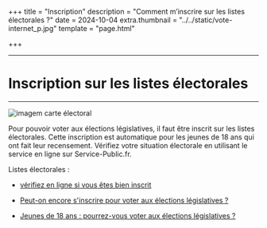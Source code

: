 +++
title = "Inscription"
description = "Comment m’inscrire sur les listes électorales ?"
date = 2024-10-04
extra.thumbnail = "../../static/vote-internet_p.jpg"
template = "page.html"


+++

---

# Inscription sur les listes électorales

---

![imagem carte électoral](/img/eureeeo_0.jpeg "imagem carte électoral")

Pour pouvoir voter aux élections législatives, il faut être inscrit sur les listes électorales.
Cette inscription est automatique pour les jeunes de 18 ans qui ont fait leur recensement.
Vérifiez votre situation électorale en utilisant le service en ligne sur Service-Public.fr.

Listes électorales :

- [vérifiez en ligne si vous êtes bien inscrit](https://www.service-public.fr/particuliers/actualites/A15421 "lien des Listes électorales")

- [Peut-on encore s'inscrire pour voter aux élections législatives ?](https://www.service-public.fr/particuliers/actualites/A17439 "lien pour s'inscrire pour voter aux élections législatives")

- [Jeunes de 18 ans : pourrez-vous voter aux élections législatives ?](https://www.service-public.fr/particuliers/actualites/A17445 "lien pour demandez si vous pourrez voter")